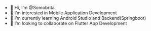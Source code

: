 - 👋 Hi, I’m @Somobrita
- 👀 I’m interested in Mobile Application Development
- 🌱 I’m currently learning Android Studio and Backend(Springboot)
- 💞️ I’m looking to collaborate on Flutter App Development


<!---
Somobrita/Somobrita is a ✨ special ✨ repository because its `README.md` (this file) appears on your GitHub profile.
You can click the Preview link to take a look at your changes.
--->

